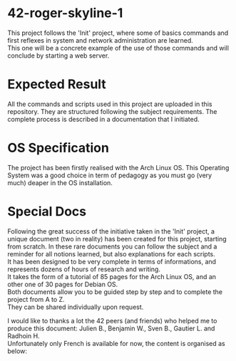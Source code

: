 # 42-roger-skyline-1
This project follows the 'Init' project, where some of basics commands and first reflexes in system and network administration are learned.  
This one will be a concrete example of the use of those commands and will conclude by starting a web server. 

# Expected Result
All the commands and scripts used in this project are uploaded in this repository.
They are structured following the subject requirements.
The complete process is described in a documentation that I initiated.

# OS Specification
The project has been firstly realised with the Arch Linux OS.
This Operating System was a good choice in term of pedagogy as you must go (very much) deaper in the OS installation.

# Special Docs
Following the great success of the initiative taken in the 'Init' project, a unique document (two in reality) has been created for this project, starting from scratch. 
In these rare documents you can follow the subject and a reminder for all notions learned, but also explanations for each scripts.  
It has been designed to be very complete in terms of informations, and represents dozens of hours of research and writing.  
It takes the form of a tutorial of 85 pages for the Arch Linux OS, and an other one of 30 pages for Debian OS.  
Both documents allow you to be guided step by step and to complete the project from A to Z.  
They can be shared individually upon request.  

I would like to thanks a lot the 42 peers (and friends) who helped me to produce this document: Julien B., Benjamin W., Sven B., Gautier L. and Radhoin H.  
Unfortunately only French is available for now, the content is organised as below:
